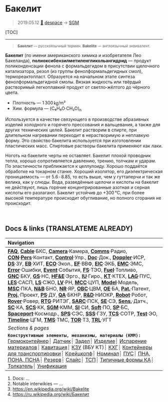 # Бакелит
> 2019.05.12 [🚀](../index/index.md) [despace](index.md) → [SGM](sgm.md)

[TOC]

---

> <small>**Бакелит** — русскоязычный термин. **Bakelite** — англоязычный эквивалент.</small>

**Бакелит** (по имени американского химика и изобретателя Лео Бакеланда), **полиоксибензилметиленгликольангидрид** — продукт поликонденсации фенола с формальдегидом в присутствии щелочного катализатора, резол (из группы фенолформальдегидных смол), термореактопласт. Образуется на начальном этапе синтеза фенолформальдегидной смолы. Вязкая жидкость или твёрдый растворимый легкоплавкий продукт от светло‑жёлтого до чёрного цвета.

   - Плотность — 1 300 ㎏/m³
   - Хим. формула — (C₆H₆O·CH₂O)<sub>n</sub>

Используется в качестве связующего в производстве абразивных изделий холодного и горячего прессования и вальцевания, а также для других технических целей. Бакелит растворим в спирте, при длительном нагревании переходит в нерастворимую и неплавкую форму. Это свойство бакелита используется при изготовлении пластических масс. Спиртовые растворы бакелита применяют как лаки.

Ноготь на бакелите черты не оставляет. Бакелит плохой проводник тепла, хорошо сопротивляется давлению, трению, толчкам и ударам. По эластичности приближается к целлулоиду. Хорошо поддаётся обработке на токарном станке. Хороший изолятор, его диэлектрическая проницаемость — от 5.6 ‑ 8.85, то есть выше, чем у гуттаперчи и так же велика, как у слюды. Вода, разведённые щелочи и кислоты на бакелит не действуют, лишь горячие концентрированные азотная и серная кислоты его разлагают. Бакелит устойчив до +300 ℃, при более высокой температуре происходит обугливание, но полного сгорания не происходит.



<p style="page-break-after:always"> </p>

## Docs & links (TRANSLATEME ALREADY)
|Navigation|
|:--|
|**[FAQ](faq.md)**, **[Cable](cable.md)**·БКС, **[Camera](cam.md)**·Камера, **[Comms](comms.md)**·Радио, **[CON](contact.md)·[Pers](person.md)**·Контакт, **[Control](control.md)**·Упр., **[Doc](doc.md)**·Док., **[Doppler](doppler.md)**·ИСР, **[DS](ds.md)**·ЗУ, **[EB](eb.md)**·ХИТ, **[ECO](ecology.md)**·Экол., **[EF](ef.md)**·ВВФ, **[ElC](elc.md)**·ЭКБ, **[EMC](emc.md)**·ЭМС, **[Error](error.md)**·Ошибки, **[Event](event.md)**·События, **[FS](fs.md)**·ТЭО, **[Fuel](fuel.md)**·Топливо, **[GNC](gnc.md)**·БКУ, **[GS](scs.md)**·НС, **[HF&E](hfe.md)**·Эрго., **[IU](iu.md)**·Гиро., **[KT](kt.md)**·КТЕХ, **[LAG](lag.md)**·ПУC, **[LES](les.md)**·САСП, **[LS](ls.md)**·СЖО, **[LV](lv.md)**·РН, **[MCC](mcc.md)**·ЦУП, **[Model](model.md)**·Модель, **[MSC](sc.md)**·ПКА, **[N&B](nnb.md)**·БНО, **[NR](nr.md)**·ЯР, **[OBC](obc.md)**·ЦВМ, **[OE](oe.md)**·БА, **[Pat.](патент.md)**·Патент, **[Proj.](project.md)**·Проект, **[PS](ps.md)**·ДУ, **[QA](qa.md)**·БКНР, **[R&D](rnd.md)**·НИОКР, **[Robot](robotics.md)**·Робот, **[Rover](rover.md)**·Ровер, **[RTG](rtg.md)**·РИТЭГ, **[SARC](sarc.md)**·ПСК, **[SE](se.md)**·СЭ, **[Sens.](sensor.md)**·Датч., **[SC](sc.md)**·КА, **[SCS](scs.md)**·КК, **[SGM](sgm.md)**·КММ, **[SI](si.md)**·СИ, **[Soft](soft.md)**·ПО, **[SP](sp.md)**·БС, **[Spaceport](spaceport.md)**·Космодр., **[SPS](sps.md)**·СЭС, **[SSS](sss.md)**·ГЗУ, **[TCS](tcs.md)**·СОТР, **[Test](test.md)**·ЭО, **[Timeline](timeline.md)**·ЦГМ, **[TMS](tms.md)**·ТМС, **[TOR](tor.md)**·ТЗ, **[TRL](trl.md)**·УГТ|
|*Sections & pages*|
|**`Конструктивные элементы, механизмы, материалы (КММ):`**<br> [Гермоконтейнер](гермоконтейнер.md)┊ [Датчик](sensor.md)┊ [Задел](margin.md)┊ [Изделие](unit.md)┊ [Испарение материалов](mat_sublime.md)┊ [Кавитация](cavitation.md)┊ [КЗУ](cinu.md) (ВБУ КТ)┊ [КХГ](cgs.md)┊ [Контейнеры для транспортировки](ship_contain.md)┊ [Крейцкопф](crosshead.md)┊ [Номинал](nominal.md)┊ [ПУС](lag.md)┊ [ПНА, ПОНА, ПСНА](aiad.md)┊ [Резерв](reserve.md)┊ [Слайс](слайс.md)┊ [ТСП](tsp.md)┊ [Типичные формы КА](sc_ts.md)┊ [Толкатель](толкатель.md)┊ [Унификация](commonality.md)|

   1. Docs: …
   1. Notable interwikies — …
   1. <https://en.wikipedia.org/wiki/Bakelite>
   1. <https://ru.wikipedia.org/wiki/Бакелит>

